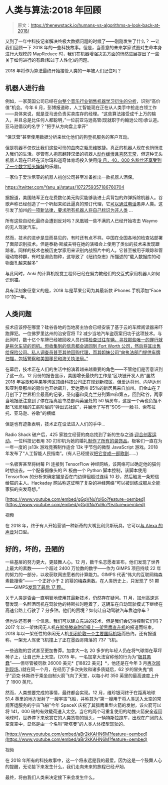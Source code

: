 # 人类与算法:2018 年回顾

> 原文：<https://thenewstack.io/humans-vs-algorithms-a-look-back-at-2018/>

又到了一年中科技记者解决终极大数据问题的时候了——刚刚发生了什么？ —让我们回顾一下 2018 年的一些科技故事。但是，当善意的未来学家试图对生命本身进行大规模的 MapReduce 时，我们在机器增强决策方面的悄然进展提出了一些关于如何进行的有趣(和过于人性化)的问题。

2018 年将作为算法最终开始接管人类的一年被人们记住吗？

## 机器人进行曲

例如，一家英国公司已经在[向整个音乐行业销售机器学习衍生的分析](https://thenewstack.io/can-algorithms-help-find-the-next-pop-superstar/)，识别“高价值”机会。今年 6 月，彭博报道称，人工智能现在正在从人类手中抢走白领工作——具体来说，就是亚马逊负责买卖库存的经理。“这些算法接受成千上万的输入，并且总是比任何人都聪明，”一位前亚马逊高管(现就职于约翰逊公司)承认道。亚马逊倡议的名字？"把手从方向盘上拿开"

“保沃营”甚至使用数据分析来优化他们的狗登机服务的客户互动。

但是机器不仅仅比我们这些可怜的血肉之躯思维敏捷。真正的机器人现在也悄悄进入我们的生活。尽管有人抱怨翻转汉堡的机器人[动作缓慢且喜怒无常](https://thenewstack.io/lessons-learned-hiatus-flippy-burger-flipping-robot/)，但这种无头机器人现在已经在沃尔玛和道奇体育场投入使用[(9 月，40，000 名粉丝还享受到了](https://www.cnbc.com/2018/07/26/flippy-the-robot-hamburger-flipper-has-a-new-gig--at-dodger-stadium.html)[一个数字摇头娃娃](https://dodgers.mlblogs.com/dodgers-to-hold-first-ever-digital-bobblehead-night-sept-21-45f63b240ee8)的乐趣)。

一家位于爱沙尼亚的机器人初创公司甚至准备推出一款机器人酒保。

https://twitter.com/Yanu_ai/status/1072759357186760704

据报道，美国陆军正在花费数亿美元购买能够装进士兵背包的炸弹拆除机器人。谷歌声称已经创造了一个听起来如此逼真的预订代理，它[可以通过电话](https://www.cnbc.com/2018/12/19/google-duplex-restaurant-reservation-review.html)愚弄人类。这引发了加州[的一项新法律，要求所有机器人将自己标识为非人类](https://qz.com/1409350/a-new-law-means-californias-bots-have-to-disclose-theyre-not-human/) …

所有这些自动化最终会遭到反对吗？凤凰城一些不满的人已经开始攻击 Waymo 的无人驾驶汽车。

然而，技术的进步是显而易见的，有时还有点不祥。中国在全国各地的检查站部署了面部识别技术。但是泰勒·斯威夫特在她的演唱会上使用了类似的技术来发现跟踪者。同样的技术也被历史学家用来识别内战照片中的人。它甚至被用于跟踪和管理动物种群，有时是濒危物种，这导致了《纽约杂志》所描述的“载入数据库的动物面孔越来越多”

与此同时，Anki 的计算机视觉工程师已经在努力教他们的交互式家用机器人如何识别猫。

具有深刻象征意义的是，2018 年是苹果公司为其最新款 iPhones 手机添加“Face ID”的一年。

## 人类问题

技术应该停在哪里？硅谷各地的当地房主协会已经安装了基于云的车牌阅读器来吓跑罪犯。一位佛罗里达州的治安官将 T2 减少当地汽车盗窃案归功于这项技术。与此同时，数十亿个车牌已经被回收人员扫描[检查过往车辆，寻找那些唯一的罪行就是拖欠车贷的司机。但收集到的信息都会返回到 Fort Worth 公司，然后将其出售给保险公司、私人调查员甚至其他回购代理，而其姐妹公司“向执法部门提供车牌扫描，包括警察和美国移民和海关执法局。”](https://www.washingtonpost.com/business/economy/the-surprising-return-of-the-repo-man/2018/05/15/26fcd30e-4d5a-11e8-af46-b1d6dc0d9bfe_story.html)

在幕后，技术正在人们的生活中扮演着越来越重要的角色——不管他们是否意识到了这一点。12 月份的报告显示，美国增长最快的工作是“区块链开发人员”虽然 2018 年谷歌和苹果等湾区顶级科技公司正在规划新校区，但爱达荷州、内华达州和亚利桑那州的房价也开始飙升，爱达荷州 85%的新居民来自加州。旧金山在 7 月创下了世界租金最高的记录，圣何塞和奥克兰分列第四和第五。回到硅谷，两家当地报纸注意到了停在距离脸书总部两英里处的 50 辆房车，这是一个再也负担不起飞涨房租的工薪阶层的“弹出式社区”，并展示了写有“SOS——脸书、索布拉托、亚马逊、谷歌”的横幅

但是也有迹象表明，技术正在设法进入人们的手中…

Radio Shack 破产后，425 家独立经营的商店找到了新的生存之道:[迎合创客运动](https://thenewstack.io/can-makers-save-radioshack/)。一位科技记者用 3D 打印机为她的婚礼[制作了所有的装饰品](https://thenewstack.io/the-wedding-and-the-3d-printer/)。极客们一直在为一年一度的 js13k 游戏竞赛制作适合 13k 字节包的微型 JavaScript 游戏。2018 年发布了“人工智能人民指南”。(有人已经提议[把它变成一部歌剧](https://knightfoundation.org/press/releases/knight-foundation-announces-finalists-in-2018-knight-arts-challenge)……)

一名极客甚至将树莓 Pi 连接到 TensorFlow 神经网络，该网络可以确定他的猫何时想出去。一个配备摄像头的 Pi 板由一个 Python 脚本控制，该脚本使用 Tensorflow 的分析来确定猫是否在门边徘徊超过连续 10 秒，然后触发一条短信给猫的主人。Hackaday 网站称这证明了复杂的神经网络“可以被训练成服从全能家猫的突发奇想。”

[https://www.youtube.com/embed/gGqVNuYol6o?feature=oembed](https://www.youtube.com/embed/gGqVNuYol6o?feature=oembed)

视频

在 2018 年，终于有人开始营销一种新奇的大嘴比利贝斯玩具，它可以[与 Alexa 的声音](https://mashable.com/article/amazon-alexa-talking-big-mouth-billy-bass-fish/)对口型。

## 好的，坏的，丑陋的

一些基层的努力更大，更鼓舞人心。12 月，数千名志愿者宣布，他们发现了世界上最大的素数——一个超过 2400 万位数的数字——作为 GIMPS 项目持续 22 年的努力的一部分，以收获联网志愿者的计算能力。GIMPS 代表“伟大的互联网梅森素数搜索”——一个正好小于 2 的幂的梅森素数。在人类历史上，只发现了 51 颗——GIMPS[发现了最后 17 颗。](https://www.mersenne.org/primes/?press=M82589933)

关于人类是否会一直明智地使用其最新技术，仍然存在疑问。11 月，加州高速巡警发现一名醉酒司机在驾驶他的特斯拉时睡着了，这辆车在自动驾驶模式下继续在高速公路上行驶了 7 分多钟。他们的困境？如何让自动驾驶汽车靠边停车？

但也许还有另一个信息。我们可以建立先进的技术，但是我们会记得控制它们吗？2017 年以一架休闲无人机[在斯塔滕岛附近撞上一架黑鹰直升机](https://arstechnica.com/tech-policy/2017/12/drone-collides-with-us-army-helicopter-puts-1-5-dent-in-rotor/)的报道而结束。2018 年以一架任性的休闲无人机[关闭伦敦一个主要国际机场](https://www.nytimes.com/2018/12/27/world/europe/gatwick-airport-drone.html)而告终。还有报道称，一架无人驾驶飞机撞上了正在墨西哥降落的 737 飞机。

一些逃跑的尝试甚至更加鲁莽。加拿大一名 20 多岁的年轻人仍在将气球绑在草坪椅子上，让自己升上天空。(2015 年，一名加拿大法官称他的行为为“[极其愚蠢](http://www.cbc.ca/beta/news/canada/calgary/daniel-boria-balloon-man-1.4029414)”——但尽管被罚款 26000 美元*【18822 美元】*，他还是在今年 3 月[再次回到现场](https://wjla.com/news/nation-world/canadian-man-arrested-after-flying-lawn-chair-with-helium-balloons-police-say-115360)。)就在同一个月，在经历了多次失败和诸多质疑后，62 岁的冒失鬼“疯子”迈克·休斯终于乘坐自制火箭飞向了天堂，以每小时 350 英里的最高速度上升了 1900 英尺。

然而，人类想要完成的事情，最终都会实现。12 月，维珍银河终于在距离地球 51.4 英里的地方发射了一艘宇宙飞船，并称其为“第一艘用于将人类送入太空的常规客运服务的宇宙飞船”今年 SpaceX 庆祝了其猎鹰重型火箭的发射，该火箭可以将 141，000 磅的有效载荷送入太空。当它的两个可重复使用的助推火箭安全返回地球时，世界停下来欣赏它的人类货物的镜头，一辆特斯拉跑车，出现在广阔的太空真空中，显然是由一个名叫“斯塔曼”的人类人体模型驾驶的。

[https://www.youtube.com/embed/aBr2kKAHN6M?feature=oembed](https://www.youtube.com/embed/aBr2kKAHN6M?feature=oembed)

视频

在 2018 年所有的科技故事中，这一个将永远是我的最爱。因为这是一个鼓舞人心的提醒，无论接下来发生什么，我们走向未来的旅程已经*开始*。

最终，将由我们人类来决定接下来会发生什么。

<svg xmlns:xlink="http://www.w3.org/1999/xlink" viewBox="0 0 68 31" version="1.1"><title>Group</title> <desc>Created with Sketch.</desc></svg>